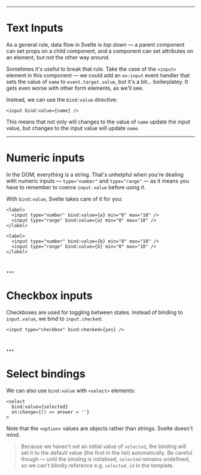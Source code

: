 ------
# **Text Inputs**
As a general rule, data flow in Svelte is _top down_ — a parent component can set props on a child component, and a component can set attributes on an element, but not the other way around.

Sometimes it's useful to break that rule. Take the case of the `<input>` element in this component — we could add an `on:input` event handler that sets the value of `name` to `event.target.value`, but it's a bit... boilerplatey. It gets even worse with other form elements, as we'll see.

Instead, we can use the `bind:value` directive:
```svelte title="src/routes/part1/bindings/+page.svelte" /bind:/
<input bind:value={name} />
```
This means that not only will changes to the value of `name` update the input value, but changes to the input value will update `name`.

------
# **Numeric inputs**
In the DOM, everything is a string. That's unhelpful when you're dealing with numeric inputs — `type="number"` and `type="range"` — as it means you have to remember to coerce `input.value` before using it.

With `bind:value`, Svelte takes care of it for you:
```svelte title="src/routes/part1/bindings/+page.svelte" /bind:/
<label>
  <input type="number" bind:value={a} min="0" max="10" />
  <input type="range" bind:value={a} min="0" max="10" />
</label>

<label>
  <input type="number" bind:value={b} min="0" max="10" />
  <input type="range" bind:value={b} min="0" max="10" />
</label>
```
...
------
# **Checkbox inputs**
Checkboxes are used for toggling between states. Instead of binding to `input.value`, we bind to `input.checked`:
```svelte title="src/routes/part1/bindings/+page.svelte" /bind:/
<input type="checkbox" bind:checked={yes} />
```
...
------
# **Select bindings**
We can also use `bind:value` with `<select>` elements:
```svelte title="src/routes/part1/bindings/+page.svelte" /bind:/
<select 
  bind:value={selected} 
  on:change={() => answer = ''}
>
```
Note that the `<option>` values are objects rather than strings. Svelte doesn't mind.
> Because we haven't set an initial value of `selected`, the binding will set it to the default value (the first in the list) automatically. Be careful though — until the binding is initialised, `selected` remains undefined, so we can't blindly reference e.g. `selected.id` in the template.